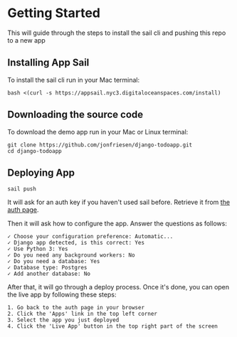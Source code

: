 # Getting Started

This will guide through the steps to install the sail cli and pushing this repo to a new app

## Installing App Sail

To install the sail cli run in your Mac terminal:

    bash <(curl -s https://appsail.nyc3.digitaloceanspaces.com/install)

## Downloading the source code

To download the demo app run in your Mac or Linux terminal:

	git clone https://github.com/jonfriesen/django-todoapp.git
	cd django-todoapp

## Deploying App

    sail push

It will ask for an auth key if you haven't used sail before. Retrieve it from [the auth page](https://appsail.digitalocean.com/auth).

Then it will ask how to configure the app.
Answer the questions as follows:

    ✓ Choose your configuration preference: Automatic...
    ✓ Django app detected, is this correct: Yes
    ✓ Use Python 3: Yes
    ✓ Do you need any background workers: No
    ✓ Do you need a database: Yes
    ✓ Database type: Postgres
    ✓ Add another database: No

After that, it will go through a deploy process. Once it's done, you can open the live app by following these steps:

	1. Go back to the auth page in your browser
	2. Click the 'Apps' link in the top left corner
	3. Select the app you just deployed
	4. Click the 'Live App' button in the top right part of the screen